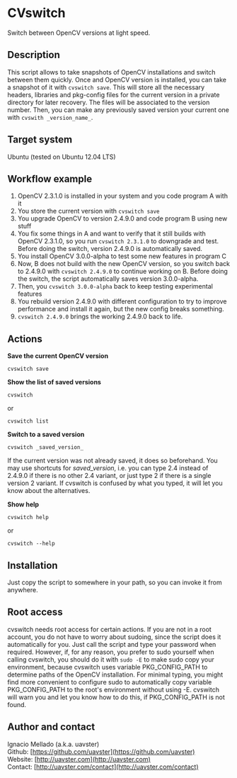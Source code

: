 CVswitch
========
Switch between OpenCV versions at light speed.

Description
-----------
This script allows to take snapshots of OpenCV installations and switch between them quickly. Once and OpenCV version is installed, you can take a snapshot of it with `cvswitch save`. This will store all the necessary headers, libraries and pkg-config files for the current version in a private directory for later recovery. The files will be associated to the version number. Then, you can make any previously saved version your current one with `cvswith _version_name_`.

Target system
-------------
Ubuntu (tested on Ubuntu 12.04 LTS)

Workflow example
-----------------
1. OpenCV 2.3.1.0 is installed in your system and you code program A with it
2. You store the current version with `cvswitch save`
3. You upgrade OpenCV to version 2.4.9.0 and code program B using new stuff
4. You fix some things in A and want to verify that it still builds with OpenCV 2.3.1.0, so you run `cvswitch 2.3.1.0` to downgrade and test. Before doing the switch, version 2.4.9.0 is automatically saved.
5. You install OpenCV 3.0.0-alpha to test some new features in program C
6. Now, B does not build with the new OpenCV version, so you switch back to 2.4.9.0 with `cvswitch 2.4.9.0` to continue working on B. Before doing the switch, the script automatically saves version 3.0.0-alpha.
7. Then, you `cvswitch 3.0.0-alpha` back to keep testing experimental features
8. You rebuild version 2.4.9.0 with different configuration to try to improve performance and install it again, but the new config breaks something.
9. `cvswitch 2.4.9.0` brings the working 2.4.9.0 back to life.

Actions
-------

**Save the current OpenCV version**  
```
cvswitch save
```

**Show the list of saved versions**  
```
cvswitch
```  
or  
```
cvswitch list  
```

**Switch to a saved version**  
```
cvswitch _saved_version_
```  
If the current version was not already saved, it does so beforehand. You may use shortcuts for _saved_version_, i.e. you can type 2.4 instead of 2.4.9.0 if there is no other 2.4 variant, or just type 2 if there is a single version 2 variant. If cvswitch is confused by what you typed, it will let you know about the alternatives.

**Show help**  
```
cvswitch help 
```  
or  
```
cvswitch --help
```

Installation
------------
Just copy the script to somewhere in your path, so you can invoke it from anywhere.

Root access
-----------
cvswitch needs root access for certain actions. If you are not in a root account, you do not have to worry about sudoing, since the script does it automatically for you. Just call the script and type your password when required. However, if, for any reason, you prefer to sudo yourself when calling cvswitch, you should do it with `sudo -E` to make sudo copy your environment, because cvswitch uses variable PKG_CONFIG_PATH to determine paths of the OpenCV installation. For minimal typing, you might find more convenient to configure sudo to automatically copy variable PKG_CONFIG_PATH to the root's environment without using -E. cvswitch will warn you and let you know how to do this, if PKG_CONFIG_PATH is not found.

Author and contact
------------------
Ignacio Mellado (a.k.a. uavster)  
Github: [https://github.com/uavster](https://github.com/uavster)  
Website: [http://uavster.com](http://uavster.com)  
Contact: [http://uavster.com/contact](http://uavster.com/contact)